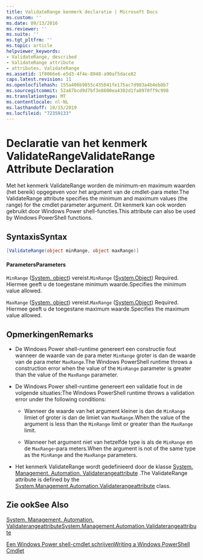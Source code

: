 ```yaml
---
title: ValidateRange kenmerk declaratie | Microsoft Docs
ms.custom: ''
ms.date: 09/13/2016
ms.reviewer: ''
ms.suite: ''
ms.tgt_pltfrm: ''
ms.topic: article
helpviewer_keywords:
- ValidateRange, described
- ValidateRange attribute
- attributes, ValidateRange
ms.assetid: 1f8066e6-e5d3-4f4e-8948-a90af5dace82
caps.latest.revision: 11
ms.openlocfilehash: 155a406b9855c435041fe175ac7d983a4b4eb8b7
ms.sourcegitcommit: 52a67bcd9d7bf3e8600ea4302d1fa8970ff9c998
ms.translationtype: MT
ms.contentlocale: nl-NL
ms.lasthandoff: 10/15/2019
ms.locfileid: "72359133"
---
```

# <a name="validaterange-attribute-declaration"></a><span data-ttu-id="a65c0-102">Declaratie van het kenmerk ValidateRange</span><span class="sxs-lookup"><span data-stu-id="a65c0-102">ValidateRange Attribute Declaration</span></span>

<span data-ttu-id="a65c0-103">Met het kenmerk ValidateRange worden de minimum-en maximum waarden (het bereik) opgegeven voor het argument van de cmdlet-para meter.</span><span class="sxs-lookup"><span data-stu-id="a65c0-103">The ValidateRange attribute specifies the minimum and maximum values (the range) for the cmdlet parameter argument.</span></span> <span data-ttu-id="a65c0-104">Dit kenmerk kan ook worden gebruikt door Windows Power shell-functies.</span><span class="sxs-lookup"><span data-stu-id="a65c0-104">This attribute can also be used by Windows PowerShell functions.</span></span>

## <a name="syntax"></a><span data-ttu-id="a65c0-105">Syntaxis</span><span class="sxs-lookup"><span data-stu-id="a65c0-105">Syntax</span></span>

```csharp
[ValidateRange(object minRange, object maxRange)]
```

#### <a name="parameters"></a><span data-ttu-id="a65c0-106">Parameters</span><span class="sxs-lookup"><span data-stu-id="a65c0-106">Parameters</span></span>

<span data-ttu-id="a65c0-107">`MinRange` ([System. object](/dotnet/api/system.object)) vereist.</span><span class="sxs-lookup"><span data-stu-id="a65c0-107">`MinRange` ([System.Object](/dotnet/api/system.object)) Required.</span></span> <span data-ttu-id="a65c0-108">Hiermee geeft u de toegestane minimum waarde.</span><span class="sxs-lookup"><span data-stu-id="a65c0-108">Specifies the minimum value allowed.</span></span>

<span data-ttu-id="a65c0-109">`MaxRange` ([System. object](/dotnet/api/system.object)) vereist.</span><span class="sxs-lookup"><span data-stu-id="a65c0-109">`MaxRange` ([System.Object](/dotnet/api/system.object)) Required.</span></span> <span data-ttu-id="a65c0-110">Hiermee geeft u de toegestane maximum waarde.</span><span class="sxs-lookup"><span data-stu-id="a65c0-110">Specifies the maximum value allowed.</span></span>

## <a name="remarks"></a><span data-ttu-id="a65c0-111">Opmerkingen</span><span class="sxs-lookup"><span data-stu-id="a65c0-111">Remarks</span></span>

- <span data-ttu-id="a65c0-112">De Windows Power shell-runtime genereert een constructie fout wanneer de waarde van de para meter `MinRange` groter is dan de waarde van de para meter `MaxRange`.</span><span class="sxs-lookup"><span data-stu-id="a65c0-112">The Windows PowerShell runtime throws a construction error when the value of the `MinRange` parameter is greater than the value of the `MaxRange` parameter.</span></span>

- <span data-ttu-id="a65c0-113">De Windows Power shell-runtime genereert een validatie fout in de volgende situaties:</span><span class="sxs-lookup"><span data-stu-id="a65c0-113">The Windows PowerShell runtime throws a validation error under the following conditions:</span></span>

    - <span data-ttu-id="a65c0-114">Wanneer de waarde van het argument kleiner is dan de `MinRange` limiet of groter is dan de limiet van `MaxRange`.</span><span class="sxs-lookup"><span data-stu-id="a65c0-114">When the value of the argument is less than the `MinRange` limit or greater than the `MaxRange` limit.</span></span>

    - <span data-ttu-id="a65c0-115">Wanneer het argument niet van hetzelfde type is als de `MinRange` en de `MaxRange`-para meters.</span><span class="sxs-lookup"><span data-stu-id="a65c0-115">When the argument is not of the same type as the `MinRange` and the `MaxRange` parameters.</span></span>

- <span data-ttu-id="a65c0-116">Het kenmerk ValidateRange wordt gedefinieerd door de klasse [System. Management. Automation. Validaterangeattribute](/dotnet/api/System.Management.Automation.ValidateRangeAttribute) .</span><span class="sxs-lookup"><span data-stu-id="a65c0-116">The ValidateRange attribute is defined by the [System.Management.Automation.Validaterangeattribute](/dotnet/api/System.Management.Automation.ValidateRangeAttribute) class.</span></span>

## <a name="see-also"></a><span data-ttu-id="a65c0-117">Zie ook</span><span class="sxs-lookup"><span data-stu-id="a65c0-117">See Also</span></span>

[<span data-ttu-id="a65c0-118">System. Management. Automation. Validaterangeattribute</span><span class="sxs-lookup"><span data-stu-id="a65c0-118">System.Management.Automation.Validaterangeattribute</span></span>](/dotnet/api/System.Management.Automation.ValidateRangeAttribute)

[<span data-ttu-id="a65c0-119">Een Windows Power shell-cmdlet schrijven</span><span class="sxs-lookup"><span data-stu-id="a65c0-119">Writing a Windows PowerShell Cmdlet</span></span>](./writing-a-windows-powershell-cmdlet.md)
